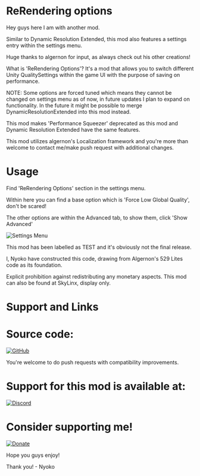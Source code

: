 # ReRendering options
Hey guys here I am with another mod.

Similar to Dynamic Resolution Extended, this mod also features a settings entry within the settings menu.

Huge thanks to algernon for input, as always check out his other creations!

What is 'ReRendering Options'? It's a mod that allows you to switch different Unity QualitySettings within the game UI with the purpose of saving on performance.

NOTE: Some options are forced tuned which means they cannot be changed on settings menu as of now, in future updates I plan to expand on functionality. In the future it might be possible to merge DynamicResolutionExtended into this mod instead.

This mod makes 'Performance Squeezer' deprecated as this mod and Dynamic Resolution Extended have the same features.

This mod utilizes algernon's Localization framework and you're more than welcome to contact me/make push request with additional changes.

# Usage


Find 'ReRendering Options' section in the settings menu.

Within here you can find a base option which is 'Force Low Global Quality', don't be scared!

The other options are within the Advanced tab, to show them, click 'Show Advanced'

![Settings Menu](https://i.imgur.com/WV5sQDV.png)

This mod has been labelled as TEST and it's obviously not the final release. 


I, Nyoko have constructed this code, drawing from Algernon's 529 Lites code as its foundation.

Explicit prohibition against redistributing any monetary aspects. This mod can also be found at SkyLinx, display only.

# Support and Links

# Source code:
[![GitHub](https://i.imgur.com/JSJEBdZ.png)](https://github.com/NyokoDev/ReRendering-Options)


You're welcome to do push requests with compatibility improvements.

# Support for this mod is available at:

[![Discord](https://i.imgur.com/xmAa1IW.png)](https://discord.gg/Bz9djqy4tV)

# Consider supporting me!
[![Donate](https://storage.ko-fi.com/cdn/brandasset/kofi_s_tag_dark.png)](https://ko-fi.com/devnyoko)



Hope you guys enjoy!

Thank you! - Nyoko

